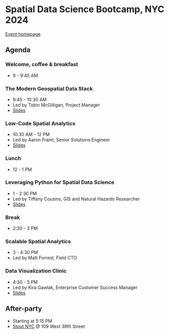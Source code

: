 # Spatial Data Science Bootcamp, NYC 2024

[Event homepage](https://spatial-data-science-conference.com/bootcamp/2024-new-york)

## Agenda

### Welcome, coffee & breakfast

- 9 - 9:45 AM

### The Modern Geospatial Data Stack

- 9:45 - 10:30 AM
- Led by Tobin McGilligan, Project Manager
- [Slides](https://docs.google.com/presentation/d/16Kx-v8USrPVzpAU6SPcMfb3rDuZ27qLxS_-pKT7rFrs/edit?usp=sharing)

### Low-Code Spatial Analytics

- 10:30 AM - 12 PM
- Led by Aaron Fraint, Senior Solutions Engineer
- [Slides](https://docs.google.com/presentation/d/1pBQZ0FJD3DkvaWbyt3sv1AaORq4lshqIg5OklJImM5Y/edit?usp=sharing)

### Lunch

- 12 - 1 PM

### Leveraging Python for Spatial Data Science

- 1 - 2:30 PM
- Led by Tiffany Cousins, GIS and Natural Hazards Researcher
- [Slides](https://docs.google.com/presentation/d/1ALk0aBazGo8hGd6W-dXnp4sWxsspaOWiCCmL6bkzu_Y/edit?usp=sharing)

### Break

- 2:30 - 3 PM

### Scalable Spatial Analytics

- 3 - 4:30 PM
- Led by Matt Forrest, Field CTO

### Data Visualization Clinic

- 4:30 - 5 PM
- Led by Kira Gawlak, Enterprise Customer Success Manager
- [Slides](https://docs.google.com/presentation/d/1z4VjI1RYUSx04KtuAKg_S97Rzv1Ib6ccu01FKmiRzaE/edit?usp=sharing)

## After-party

- Starting at 5:15 PM
- [Stout NYC](https://www.google.com/maps/place/Stout+NYC/data=!4m2!3m1!19sChIJ_cCepmVZwokRlX4q2VDJOJo) @ 109 West 39th Street
